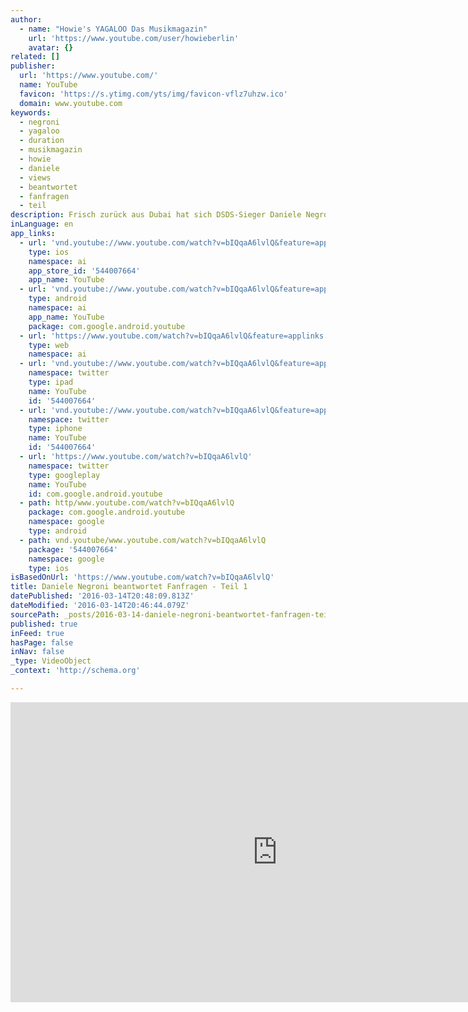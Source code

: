 ```yaml
---
author:
  - name: "Howie's YAGALOO Das Musikmagazin"
    url: 'https://www.youtube.com/user/howieberlin'
    avatar: {}
related: []
publisher:
  url: 'https://www.youtube.com/'
  name: YouTube
  favicon: 'https://s.ytimg.com/yts/img/favicon-vflz7uhzw.ico'
  domain: www.youtube.com
keywords:
  - negroni
  - yagaloo
  - duration
  - musikmagazin
  - howie
  - daniele
  - views
  - beantwortet
  - fanfragen
  - teil
description: Frisch zurück aus Dubai hat sich DSDS-Sieger Daniele Negroni mit Howie getroffen und beantwortet für euch ein paar Fanfragen.
inLanguage: en
app_links:
  - url: 'vnd.youtube://www.youtube.com/watch?v=bIQqaA6lvlQ&feature=applinks'
    type: ios
    namespace: ai
    app_store_id: '544007664'
    app_name: YouTube
  - url: 'vnd.youtube://www.youtube.com/watch?v=bIQqaA6lvlQ&feature=applinks'
    type: android
    namespace: ai
    app_name: YouTube
    package: com.google.android.youtube
  - url: 'https://www.youtube.com/watch?v=bIQqaA6lvlQ&feature=applinks'
    type: web
    namespace: ai
  - url: 'vnd.youtube://www.youtube.com/watch?v=bIQqaA6lvlQ&feature=applinks'
    namespace: twitter
    type: ipad
    name: YouTube
    id: '544007664'
  - url: 'vnd.youtube://www.youtube.com/watch?v=bIQqaA6lvlQ&feature=applinks'
    namespace: twitter
    type: iphone
    name: YouTube
    id: '544007664'
  - url: 'https://www.youtube.com/watch?v=bIQqaA6lvlQ'
    namespace: twitter
    type: googleplay
    name: YouTube
    id: com.google.android.youtube
  - path: http/www.youtube.com/watch?v=bIQqaA6lvlQ
    package: com.google.android.youtube
    namespace: google
    type: android
  - path: vnd.youtube/www.youtube.com/watch?v=bIQqaA6lvlQ
    package: '544007664'
    namespace: google
    type: ios
isBasedOnUrl: 'https://www.youtube.com/watch?v=bIQqaA6lvlQ'
title: Daniele Negroni beantwortet Fanfragen - Teil 1
datePublished: '2016-03-14T20:48:09.813Z'
dateModified: '2016-03-14T20:46:44.079Z'
sourcePath: _posts/2016-03-14-daniele-negroni-beantwortet-fanfragen-teil-1.md
published: true
inFeed: true
hasPage: false
inNav: false
_type: VideoObject
_context: 'http://schema.org'

---
```

<iframe src="https://cdn.embedly.com/widgets/media.html?src=https%3A%2F%2Fwww.youtube.com%2Fembed%2FbIQqaA6lvlQ%3Ffeature%3Doembed&amp;url=https%3A%2F%2Fwww.youtube.com%2Fwatch%3Fv%3DbIQqaA6lvlQ&amp;image=https%3A%2F%2Fi.ytimg.com%2Fvi%2FbIQqaA6lvlQ%2Fhqdefault.jpg&amp;key=b7d04c9b404c499eba89ee7072e1c4f7&amp;type=text%2Fhtml&amp;schema=youtube" width="854" height="480" scrolling="no" frameborder="0" allowfullscreen="allowfullscreen" style=""></iframe>